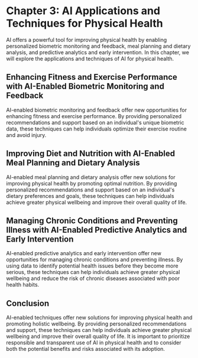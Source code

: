 Chapter 3: AI Applications and Techniques for Physical Health
=============================================================

AI offers a powerful tool for improving physical health by enabling personalized biometric monitoring and feedback, meal planning and dietary analysis, and predictive analytics and early intervention. In this chapter, we will explore the applications and techniques of AI for physical health.

Enhancing Fitness and Exercise Performance with AI-Enabled Biometric Monitoring and Feedback
--------------------------------------------------------------------------------------------

AI-enabled biometric monitoring and feedback offer new opportunities for enhancing fitness and exercise performance. By providing personalized recommendations and support based on an individual's unique biometric data, these techniques can help individuals optimize their exercise routine and avoid injury.

Improving Diet and Nutrition with AI-Enabled Meal Planning and Dietary Analysis
-------------------------------------------------------------------------------

AI-enabled meal planning and dietary analysis offer new solutions for improving physical health by promoting optimal nutrition. By providing personalized recommendations and support based on an individual's dietary preferences and goals, these techniques can help individuals achieve greater physical wellbeing and improve their overall quality of life.

Managing Chronic Conditions and Preventing Illness with AI-Enabled Predictive Analytics and Early Intervention
--------------------------------------------------------------------------------------------------------------

AI-enabled predictive analytics and early intervention offer new opportunities for managing chronic conditions and preventing illness. By using data to identify potential health issues before they become more serious, these techniques can help individuals achieve greater physical wellbeing and reduce the risk of chronic diseases associated with poor health habits.

Conclusion
----------

AI-enabled techniques offer new solutions for improving physical health and promoting holistic wellbeing. By providing personalized recommendations and support, these techniques can help individuals achieve greater physical wellbeing and improve their overall quality of life. It is important to prioritize responsible and transparent use of AI in physical health and to consider both the potential benefits and risks associated with its adoption.
